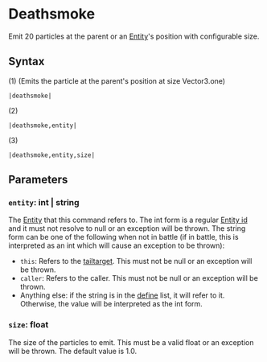 # Deathsmoke

Emit 20 particles at the parent or an [Entity](../../Entities/Entity.md)'s position with configurable size.

## Syntax

(1) (Emits the particle at the parent's position at size Vector3.one)

````
|deathsmoke|
````

(2)

````
|deathsmoke,entity|
````

(3)

````
|deathsmoke,entity,size|
````

## Parameters

### `entity`: int | string

The [Entity](../../Entities/Entity.md) that this command refers to. The int form is a regular [Entity id](../Common%20commands%20id%20schemes/Entity%20id.md) and it must not resolve to null or an exception will be thrown. The string form can be one of the following when not in battle (if in battle, this is interpreted as an int which will cause an exception to be thrown):

* `this`: Refers to the [tailtarget](../Notable%20states.md#tailtarget). This must not be null or an exception will be thrown.
* `caller`: Refers to the caller. This must not be null or an exception will be thrown.
* Anything else: if the string is in the [define](Define.md) list, it will refer to it. Otherwise, the value will be interpreted as the int form.

### `size`: float

The size of the particles to emit. This must be a valid float or an exception will be thrown. The default value is 1.0.
